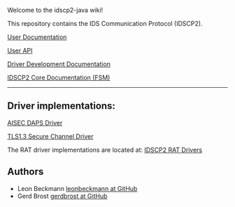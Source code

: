 Welcome to the idscp2-java wiki!

This repository contains the IDS Communication Protocol (IDSCP2).

[User Documentation](wiki/IDSCP2-User-Documentation)

[User API](wiki/IDSCP2-User-API)

[Driver Development Documentation](wiki/IDSCP2-Driver-Development)

[IDSCP2 Core Documentation (FSM)](wiki/IDSCP2-Core)

----------------
## Driver implementations:

[AISEC DAPS Driver](wiki/AISEC-DAPS-Driver)

[TLS1.3 Secure Channel Driver](wiki/TLS1.3-Secure-Channel-Driver)

The RAT driver implementations are located at: [IDSCP2 RAT Drivers](https://github.com/industrial-data-space/idscp2-rat-drivers/tree/develop)

## Authors

- Leon Beckmann [leonbeckmann at GitHub](https://github.com/leonbeckmann)
- Gerd Brost [gerdbrost at GitHub]()


